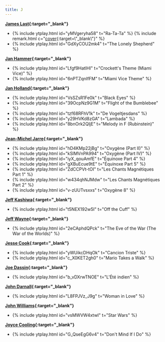 ```yaml
---
title: J
---
```

**[James Last](https://en.wikipedia.org/wiki/James_Last){:target="_blank"}**
- {% include ytplay.html id="yMVgeryha58" t="Ra-Ta-Ta" %} {% include remark.html c="[cover](https://en.wikipedia.org/wiki/Ra-Ta-Ta_(Chris_Juwens_song)){:target=\"_blank\"}" %}
- {% include ytplay.html id="GdXyCOU2mk4" t="The Lonely Shepherd" %}

**[Jan Hammer](https://en.wikipedia.org/wiki/Jan_Hammer){:target="_blank"}**
- {% include ytplay.html id="Lfgf9HatIHI" t="Crockett's Theme (Miami Vice)" %}
- {% include ytplay.html id="6nPTZqnIfFM" t="Miami Vice Theme" %}

**[Jan Holland](https://www.discogs.com/artist/2328419-Jan-Holland){:target="_blank"}**
- {% include ytplay.html id="VsSZsR1Fe0k" t="Black Eyes" %}
- {% include ytplay.html id="39OcpNz9G1M" t="Flight of the Bumblebee" %}
- {% include ytplay.html id="tzf68RFhV1k" t="De Vogeltjesdans" %}
- {% include ytplay.html id="y29HVKd8zGA" t="Lambada" %}
- {% include ytplay.html id="8bnOrk2QIjE" t="Melody in F (Rubinstein)" %}

**[Jean-Michel Jarre](https://en.wikipedia.org/wiki/Jean-Michel_Jarre){:target="_blank"}**
- {% include ytplay.html id="hD4KMp22jBg" t="Oxygène (Part II)" %}
- {% include ytplay.html id="kSIMVnPA994" t="Oxygène (Part IV)" %}
- {% include ytplay.html id="iyX_qouAmfE" t="Équinoxe Part 4" %}
- {% include ytplay.html id="gXBuEcue9tE" t="Équinoxe Part 5" %}
- {% include ytplay.html id="ZdCCPVt-tOI" t="Les Chants Magnétiques Part 1" %}
- {% include ytplay.html id="w434qhNJMdw" t="Les Chants Magnétiques Part 2" %}
- {% include ytplay.html id="v-zUUTvsxxs" t="Oxygène 8" %}

**[Jeff Kashiwa](https://en.wikipedia.org/wiki/Jeff_Kashiwa){:target="_blank"}**
- {% include ytplay.html id="t5NEX192w5I" t="Off the Cuff" %}

**[Jeff Wayne](https://en.wikipedia.org/wiki/Jeff_Wayne){:target="_blank"}**
- {% include ytplay.html id="2eCAphdQPck" t="The Eve of the War (The War of the Worlds)" %}

**[Jesse Cook](https://en.wikipedia.org/wiki/Jesse_Cook){:target="_blank"}**
- {% include ytplay.html id="yWUikcDHqOk" t="Cancion Triste" %}
- {% include ytplay.html id="c_X0KET2gh0" t="Mario Takes a Walk" %}

**[Joe Dassin](https://en.wikipedia.org/wiki/Joe_Dassin){:target="_blank"}**
- {% include ytplay.html id="b_vDXrwTNOE" t="L'Été indien" %}

**[John Darnall](https://www.discogs.com/artist/590850-John-Darnall){:target="_blank"}**
- {% include ytplay.html id="L8FPJVz_J9g" t="Woman in Love" %}

**[John Williams](https://en.wikipedia.org/wiki/John_Williams){:target="_blank"}**
- {% include ytplay.html id="vsMWVW4xtwI" t="Star Wars" %}

**[Joyce Cooling](https://en.wikipedia.org/wiki/Joyce_Cooling){:target="_blank"}**
- {% include ytplay.html id="G_QseEgG6v4" t="Don't Mind If I Do" %}
